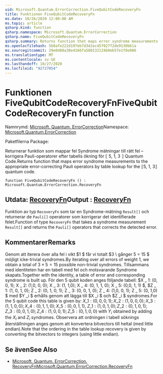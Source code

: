 ```yaml
---
uid: Microsoft.Quantum.ErrorCorrection.FiveQubitCodeRecoveryFn
title: Funktionen FiveQubitCodeRecoveryFn
ms.date: 10/26/2020 12:00:00 AM
ms.topic: article
qsharp.kind: function
qsharp.namespace: Microsoft.Quantum.ErrorCorrection
qsharp.name: FiveQubitCodeRecoveryFn
qsharp.summary: Returns function that maps error syndrome measurements to the appropriate error-correcting Pauli operators by table lookup for the ⟦5, 1, 3⟧ quantum code.
ms.openlocfilehash: 5b8afe222d197eb7d342ac45f027f2de9130b61a
ms.sourcegitcommit: 29e0d88a30e4166fa580132124b0eb57e1f0e986
ms.translationtype: MT
ms.contentlocale: sv-SE
ms.lasthandoff: 10/27/2020
ms.locfileid: "92727054"
---
```

# <a name="fivequbitcoderecoveryfn-function"></a><span data-ttu-id="6504e-102">Funktionen FiveQubitCodeRecoveryFn</span><span class="sxs-lookup"><span data-stu-id="6504e-102">FiveQubitCodeRecoveryFn function</span></span>

<span data-ttu-id="6504e-103">Namnrymd: [Microsoft. Quantum. ErrorCorrection](xref:Microsoft.Quantum.ErrorCorrection)</span><span class="sxs-lookup"><span data-stu-id="6504e-103">Namespace: [Microsoft.Quantum.ErrorCorrection](xref:Microsoft.Quantum.ErrorCorrection)</span></span>

<span data-ttu-id="6504e-104">Paketfilerna [](https://nuget.org/packages/)</span><span class="sxs-lookup"><span data-stu-id="6504e-104">Package: [](https://nuget.org/packages/)</span></span>


<span data-ttu-id="6504e-105">Returnerar funktion som mappar fel Syndrome mätningar till rätt fel – korrigera Pauli-operatorer efter tabells ökning för ⟦ 5, 1, 3 ⟧ Quantum Code.</span><span class="sxs-lookup"><span data-stu-id="6504e-105">Returns function that maps error syndrome measurements to the appropriate error-correcting Pauli operators by table lookup for the ⟦5, 1, 3⟧ quantum code.</span></span>

```qsharp
function FiveQubitCodeRecoveryFn () : Microsoft.Quantum.ErrorCorrection.RecoveryFn
```


## <a name="output--recoveryfn"></a><span data-ttu-id="6504e-106">Utdata: [RecoveryFn](xref:Microsoft.Quantum.ErrorCorrection.RecoveryFn)</span><span class="sxs-lookup"><span data-stu-id="6504e-106">Output : [RecoveryFn](xref:Microsoft.Quantum.ErrorCorrection.RecoveryFn)</span></span>

<span data-ttu-id="6504e-107">Funktion av typ `RecoveryFn` som tar en Syndrome-mätning `Result[]` och returnerar de `Pauli[]` operatorer som korrigerar det identifierade felet.</span><span class="sxs-lookup"><span data-stu-id="6504e-107">Function of type `RecoveryFn` that takes a syndrome measurement `Result[]` and returns the `Pauli[]` operators that corrects the detected error.</span></span>

## <a name="remarks"></a><span data-ttu-id="6504e-108">Kommentarer</span><span class="sxs-lookup"><span data-stu-id="6504e-108">Remarks</span></span>

<span data-ttu-id="6504e-109">Genom att iterera över alla fel i vikt $1 $ får vi totalt $3 \ gånger 5 = 15 $ möjligt icke-trivial syndromes.</span><span class="sxs-lookup"><span data-stu-id="6504e-109">By iterating over all errors of weight $1$, we obtain a total of $3\times 5=15$ possible non-trivial syndromes.</span></span>
<span data-ttu-id="6504e-110">Tillsammans med identiteten har en tabell med fel och motsvarande Syndrome skapats.</span><span class="sxs-lookup"><span data-stu-id="6504e-110">Together with the identity, a table of error and corresponding syndrome is built up.</span></span> <span data-ttu-id="6504e-111">För den 5 qubit koden anges följande tabell: $X \_ 1: (0, 0, 1); X \_ 2: (1,0, 0, 0); X \_ 3: (1, 1,0); X \_ 4: (0, 1, 1, 0); X \_ 5: (0,0, 1, 1) $, $Z \_ 1: (1, 0, 1, 0); Z \_ 2: (0, 1, 0, 1); Z \_ 3: (0, 0, 1, 0); Z \_ 4: (1,0, 0, 1); Z \_ 5: (0, 1,0) $ med $Y _i $ erhålls genom att lägga till $X _i $ och $Z _i $ syndromes.</span><span class="sxs-lookup"><span data-stu-id="6504e-111">For the 5 qubit code this table is given by: $X\_1: (0,0,0,1); X\_2: (1,0,0,0); X\_3: (1,1,0,0); X\_4: (0,1,1,0); X\_5: (0,0,1,1)$, $Z\_1: (1,0,1,0); Z\_2: (0,1,0,1); Z\_3: (0,0,1,0); Z\_4: (1,0,0,1); Z\_5: (0,1,0,0)$ with $Y_i$ obtained by adding the $X_i$ and $Z_i$ syndromes.</span></span> <span data-ttu-id="6504e-112">Observera att ordningen i tabell söknings återställningen anges genom att konvertera bitvectors till heltal (med little endian).</span><span class="sxs-lookup"><span data-stu-id="6504e-112">Note that the ordering in the table lookup recovery is given by converting the bitvectors to integers (using little endian).</span></span>

## <a name="see-also"></a><span data-ttu-id="6504e-113">Se även</span><span class="sxs-lookup"><span data-stu-id="6504e-113">See Also</span></span>

- [<span data-ttu-id="6504e-114">Microsoft. Quantum. ErrorCorrection. RecoveryFn</span><span class="sxs-lookup"><span data-stu-id="6504e-114">Microsoft.Quantum.ErrorCorrection.RecoveryFn</span></span>](xref:Microsoft.Quantum.ErrorCorrection.RecoveryFn)